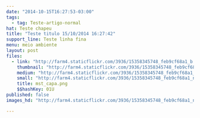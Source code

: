 ```yaml
---
date: "2014-10-15T16:27:53-03:00"
tags:
  - tag: Teste-artigo-normal
hat: Teste chapeu
title: "Teste titulo 15/10/2014 16:27:42"
support_line: Teste linha fina
menu: meio ambiente
layout: post
files:
  - link: "http://farm4.staticflickr.com/3936/15358345748_feb9cf68a1_b.jpg"
    thumbnail: "http://farm4.staticflickr.com/3936/15358345748_feb9cf68a1_t.jpg"
    medium: "http://farm4.staticflickr.com/3936/15358345748_feb9cf68a1_z.jpg"
    small: "http://farm4.staticflickr.com/3936/15358345748_feb9cf68a1_n.jpg"
    title: mst_capa.png
    $$hashKey: 01U
published: false
images_hd: "http://farm4.staticflickr.com/3936/15358345748_feb9cf68a1_n.jpg"

---
```

